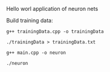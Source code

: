 Hello worl application of neuron nets

Build training data:

``g++ trainingData.cpp -o trainingData``

``./trainingData > trainingData.txt``

``g++ main.cpp -o neuron``

``./neuron``
